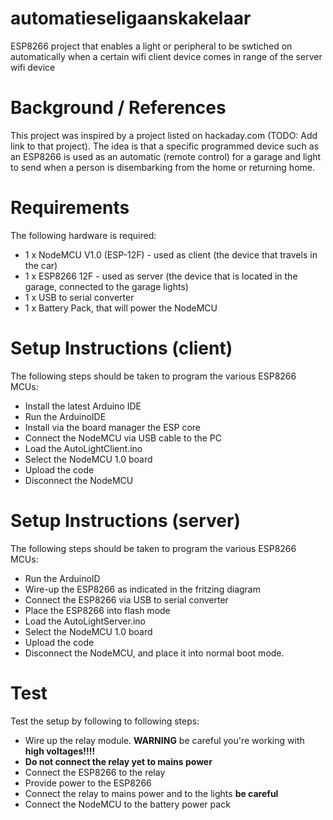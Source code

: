 # automatieseligaanskakelaar
ESP8266 project that enables a light or peripheral to be swtiched on automatically when a certain wifi client device comes in range of the server wifi device

# Background / References
This project was inspired by a project listed on hackaday.com (TODO: Add link to that project). The idea is that a specific programmed device such as an ESP8266 is used as an automatic (remote control) for a garage and light to send when a person is disembarking from the home or returning home.

# Requirements
The following hardware is required:
  * 1 x NodeMCU V1.0 (ESP-12F) - used as client (the device that travels in the car)
  * 1 x ESP8266 12F - used as server (the device that is located in the garage, connected to the garage lights)
  * 1 x USB to serial converter
  * 1 x Battery Pack, that will power the NodeMCU
  
# Setup Instructions (client)
The following steps should be taken to program the various ESP8266 MCUs:
  * Install the latest Arduino IDE
  * Run the ArduinoIDE
  * Install via the board manager the ESP core
  * Connect the NodeMCU via USB cable to the PC
  * Load the AutoLightClient.ino
  * Select the NodeMCU 1.0 board
  * Upload the code
  * Disconnect the NodeMCU

# Setup Instructions (server)
The following steps should be taken to program the various ESP8266 MCUs:
  * Run the ArduinoID
  * Wire-up the ESP8266 as indicated in the fritzing diagram
  * Connect the ESP8266 via USB to serial converter
  * Place the ESP8266 into flash mode
  * Load the AutoLightServer.ino
  * Select the NodeMCU 1.0 board
  * Upload the code
  * Disconnect the NodeMCU, and place it into normal boot mode.
  
# Test
Test the setup by following to following steps:
  * Wire up the relay module. **WARNING** be careful you're working with **high voltages!!!!**
  * **Do not connect the relay yet to mains power**
  * Connect the ESP8266 to the relay
  * Provide power to the ESP8266
  * Connect the relay to mains power and to the lights **be careful**
  * Connect the NodeMCU to the battery power pack
